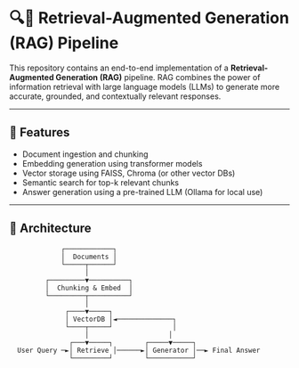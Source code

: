 # 🔍🧠 Retrieval-Augmented Generation (RAG) Pipeline

This repository contains an end-to-end implementation of a **Retrieval-Augmented Generation (RAG)** pipeline. RAG combines the power of information retrieval with large language models (LLMs) to generate more accurate, grounded, and contextually relevant responses.

---

## 🚀 Features

- Document ingestion and chunking
- Embedding generation using transformer models
- Vector storage using FAISS, Chroma (or other vector DBs)
- Semantic search for top-k relevant chunks 
- Answer generation using a pre-trained LLM (Ollama for local use)

---

## 🧱 Architecture

```text
             ┌────────────┐
             │  Documents │
             └─────┬──────┘
                   │
         ┌─────────▼──────────┐
         │  Chunking & Embed  │
         └─────────┬──────────┘
                   │
              ┌────▼─────┐
              │ VectorDB │◄──────────────┐
              └────┬─────┘               │
                   │                    │
               ┌───▼─────┐        ┌─────▼─────┐
  User Query ─►│ Retrieve │──────►│ Generator │──► Final Answer
               └─────────┘        └───────────┘
